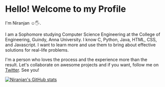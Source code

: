 # Hello! Welcome to my Profile

 I'm Niranjan ☺🖐.
 
 I am a Sophomore studying Computer Science Engineering at the College of Engineering, Guindy, Anna University. I know C, Python, Java, HTML, CSS, and Javascript. I want to learn more and use them to bring about effective solutions for real-life problems.

 I'm a person who loves the process and the experience more than the result. Let's collaborate on awesome projects and if you want, follow me on [Twitter](https://twitter.com/craziegeek). See you!

 [![Niranjan's GitHub stats](https://github-readme-stats.vercel.app/api?username=niranjank2022&show_icons=true&theme=tokyonight)](https://github.com/anuraghazra/github-readme-stats)
